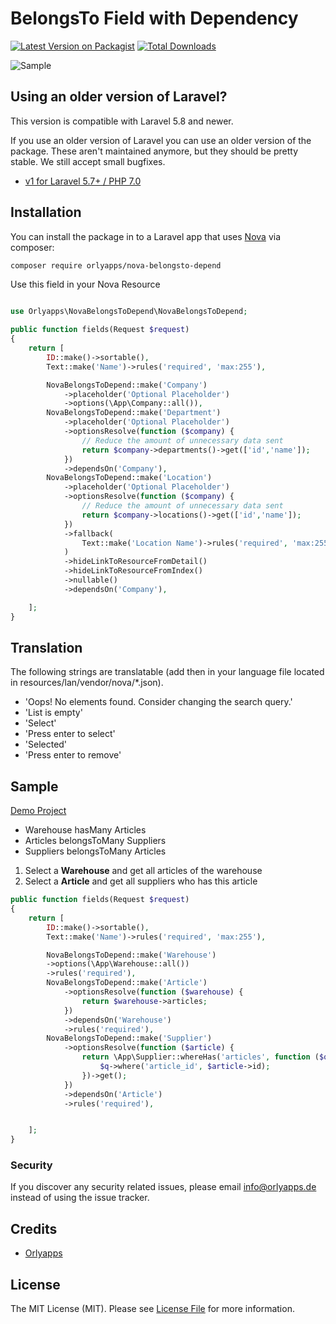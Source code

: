 # BelongsTo Field with Dependency

[![Latest Version on Packagist](https://img.shields.io/packagist/v/orlyapps/nova-belongsto-depend.svg?style=flat-square)](https://packagist.org/packages/Orlyapps/nova-belongsto-depend)
[![Total Downloads](https://img.shields.io/packagist/dt/orlyapps/nova-belongsto-depend.svg?style=flat-square)](https://packagist.org/packages/Orlyapps/nova-belongsto-depend)

![Sample](https://raw.githubusercontent.com/orlyapps/nova-belongsto-depend/master/docs/sample.gif)

## Using an older version of Laravel?

This version is compatible with Laravel 5.8 and newer.

If you use an older version of Laravel you can use an older version of the package. These aren't maintained anymore, but they should be pretty stable. We still accept small bugfixes.

-   [v1 for Laravel 5.7+ / PHP 7.0](https://github.com/orlyapps/nova-belongsto-depend/releases/tag/1.0.0)

## Installation

You can install the package in to a Laravel app that uses [Nova](https://nova.laravel.com) via composer:

```bash
composer require orlyapps/nova-belongsto-depend
```

Use this field in your Nova Resource

```php

use Orlyapps\NovaBelongsToDepend\NovaBelongsToDepend;

public function fields(Request $request)
{
    return [
        ID::make()->sortable(),
        Text::make('Name')->rules('required', 'max:255'),

        NovaBelongsToDepend::make('Company')
            ->placeholder('Optional Placeholder')
            ->options(\App\Company::all()),
        NovaBelongsToDepend::make('Department')
            ->placeholder('Optional Placeholder')
            ->optionsResolve(function ($company) {
                // Reduce the amount of unnecessary data sent
                return $company->departments()->get(['id','name']);
            })
            ->dependsOn('Company'),
        NovaBelongsToDepend::make('Location')
            ->placeholder('Optional Placeholder')
            ->optionsResolve(function ($company) {
                // Reduce the amount of unnecessary data sent
                return $company->locations()->get(['id','name']);
            })
            ->fallback(
                Text::make('Location Name')->rules('required', 'max:255'),
            )
            ->hideLinkToResourceFromDetail()
            ->hideLinkToResourceFromIndex()
            ->nullable()
            ->dependsOn('Company'),

    ];
}
```

## Translation

The following strings are translatable (add then in your language file located in resources/lan/vendor/nova/*.json).
- 'Oops! No elements found. Consider changing the search query.'
- 'List is empty'
- 'Select'
- 'Press enter to select'
- 'Selected'
- 'Press enter to remove'



## Sample

[Demo Project](https://github.com/orlyapps/laravel-nova-demo)

-   Warehouse hasMany Articles
-   Articles belongsToMany Suppliers
-   Suppliers belongsToMany Articles

1. Select a **Warehouse** and get all articles of the warehouse
2. Select a **Article** and get all suppliers who has this article

```php
public function fields(Request $request)
{
    return [
        ID::make()->sortable(),
        Text::make('Name')->rules('required', 'max:255'),

        NovaBelongsToDepend::make('Warehouse')
        ->options(\App\Warehouse::all())
        ->rules('required'),
        NovaBelongsToDepend::make('Article')
            ->optionsResolve(function ($warehouse) {
                return $warehouse->articles;
            })
            ->dependsOn('Warehouse')
            ->rules('required'),
        NovaBelongsToDepend::make('Supplier')
            ->optionsResolve(function ($article) {
                return \App\Supplier::whereHas('articles', function ($q) use ($article) {
                    $q->where('article_id', $article->id);
                })->get();
            })
            ->dependsOn('Article')
            ->rules('required'),


    ];
}
```

### Security

If you discover any security related issues, please email info@orlyapps.de instead of using the issue tracker.

## Credits

-   [Orlyapps](https://github.com/orlyapps)

## License

The MIT License (MIT). Please see [License File](LICENSE.md) for more information.
